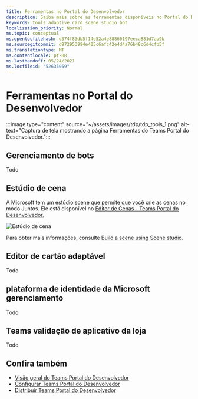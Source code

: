 ```yaml
---
title: Ferramentas no Portal do Desenvolvedor
description: Saiba mais sobre as ferramentas disponíveis no Portal do Desenvolvedor.
keywords: tools adaptive card scene studio bot
localization_priority: Normal
ms.topic: conceptual
ms.openlocfilehash: d374f83db5f14e52a4e88860197eeca881d7ab9b
ms.sourcegitcommit: d972953994e405c6afc42e4d4a76b48c6d4cfb5f
ms.translationtype: MT
ms.contentlocale: pt-BR
ms.lasthandoff: 05/24/2021
ms.locfileid: "52635059"
---
```

# <a name="tools-in-developer-portal"></a>Ferramentas no Portal do Desenvolvedor

:::image type="content" source="~/assets/images/tdp/tdp_tools_1.png" alt-text="Captura de tela mostrando a página Ferramentas do Teams Portal do Desenvolvedor.":::

## <a name="bot-management"></a>Gerenciamento de bots

Todo

## <a name="scene-studio"></a>Estúdio de cena

A Microsoft tem um estúdio scene que permite que você crie as cenas no modo Juntos. Ele está disponível no [Editor de Cenas - Teams Portal do Desenvolvedor.](https://dev.teams.microsoft.com/scenes)

![Estúdio de cena](~/assets/images/apps-in-meetings/scene-design-studio.png)

Para obter mais informações, consulte [Build a scene using Scene studio](../apps-in-teams-meetings/teams-together-mode.md#build-a-scene-using-the-scene-studio).

## <a name="adaptive-card-editor"></a>Editor de cartão adaptável

Todo

## <a name="microsoft-identity-platform-management"></a>plataforma de identidade da Microsoft gerenciamento

Todo

## <a name="teams-store-app-validation"></a>Teams validação de aplicativo da loja

Todo

## <a name="see-also"></a>Confira também

* [Visão geral do Teams Portal do Desenvolvedor](~/concepts/build-and-test/teams-developer-portal.md)
* [Configurar Teams Portal do Desenvolvedor](~/concepts/tdp-configuration.md)
* [Distribuir Teams Portal do Desenvolvedor](~/concepts/tdp-distribute.md)